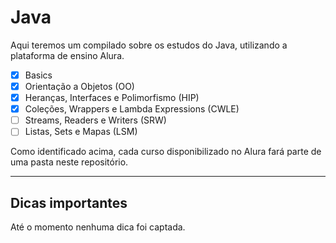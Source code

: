 # Java

Aqui teremos um compilado sobre os estudos do Java, utilizando a plataforma de ensino Alura.

- [x] Basics
- [X] Orientação a Objetos (OO)
- [X] Heranças, Interfaces e Polimorfismo (HIP)
- [X] Coleções, Wrappers e Lambda Expressions (CWLE)
- [ ] Streams, Readers e Writers (SRW)
- [ ] Listas, Sets e Mapas (LSM)

Como identificado acima, cada curso disponibilizado no Alura fará parte de uma pasta neste repositório.

---

## Dicas importantes

Até o momento nenhuma dica foi captada.
